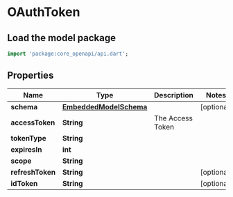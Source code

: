 # OAuthToken

## Load the model package
```dart
import 'package:core_openapi/api.dart';
```

## Properties
Name | Type | Description | Notes
------------ | ------------- | ------------- | -------------
**schema** | [**EmbeddedModelSchema**](EmbeddedModelSchema) |  | [optional] 
**accessToken** | **String** | The Access Token | 
**tokenType** | **String** |  | 
**expiresIn** | **int** |  | 
**scope** | **String** |  | 
**refreshToken** | **String** |  | [optional] 
**idToken** | **String** |  | [optional] 




